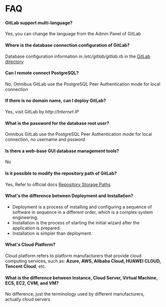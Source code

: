 # FAQ

#### GitLab support multi-language?

Yes, you can change the language from the Admin Panel of GitLab

#### Where is the database connection configuration of GitLab?

Database configuration information in */etc/gitlab/gitlab.rb* in the [GitLab directory](/stack-components.md#gitlab)

#### Can I remote connect PostgreSQL?

No, Omnibus GitLab use the PostgreSQL Peer Authentication mode for local connection

#### If there is no domain name, can I deploy GitLab?

Yes, visit GitLab by *http://Internet IP*

#### What is the password for the database root user?

Omnibus GitLab use the PostgreSQL Peer Authentication mode for local connection, no username and pssword

#### Is there a web-base GUI database management tools?

No

#### Is it possible to modify the repository path of GitLab?

Yes, Refer to official docs [Repository Storage Paths](https://docs.gitlab.com/ee/administration/repository_storage_paths.html)

#### What's the difference between Deployment and Installation?

- Deployment is a process of installing and configuring a sequence of software in sequence in a different order, which is a complex system engineering.  
- Installation is the process of starting the initial wizard after the application is prepared.  
- Installation is simpler than deployment. 

#### What's Cloud Platform?

Cloud platform refers to platform manufacturers that provide cloud computing services, such as: **Azure, AWS, Alibaba Cloud, HUAWEI CLOUD, Tencent Cloud**, etc.

#### What is the difference between Instance, Cloud Server, Virtual Machine, ECS, EC2, CVM, and VM?

No difference, just the terminology used by different manufacturers, actually cloud servers